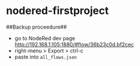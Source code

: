 # nodered-firstproject

##Backup proceedure##

- go to NodeRed dev page http://192.168.1.105:1880/#flow/36b23c0d.bf2cec
- right-menu > Export > ctrl-c
- paste into `all_flows.json`

